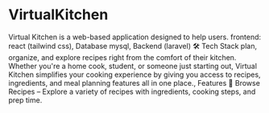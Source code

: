 # VirtualKitchen
 Virtual Kitchen is a web-based application designed to help users. frontend: react (tailwind css), Database mysql, Backend (laravel) 🛠️ Tech Stack plan, organize, and explore recipes right from the comfort of their kitchen. Whether you're a home cook, student, or someone just starting out, Virtual Kitchen simplifies your cooking experience by giving you access to recipes, ingredients, and meal planning features all in one place., Features 🥗 Browse Recipes – Explore a variety of recipes with ingredients, cooking steps, and prep time.
